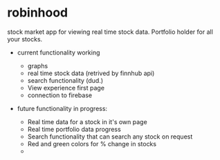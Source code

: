 # robinhood

stock market app for viewing real time stock data. Portfolio holder for all your stocks.


- current functionality working
  - graphs 
  - real time stock data (retrived by finnhub api)
  - search functionality (dud.)
  - View experience first page
  - connection to firebase
  
- future functionality in progress:
  - Real time data for a stock in it's own page
  - Real time portfolio data progress
  - Search functionality that can search any stock on request
  - Red and green colors for % change in stocks
  - 


